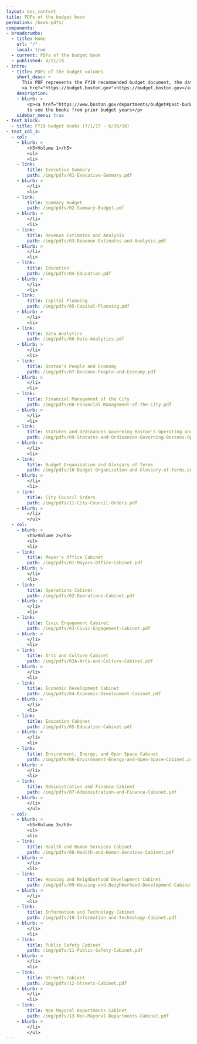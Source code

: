 ```yaml
---
layout: bos_content
title: PDFs of the budget book
permalink: /book-pdfs/
components:
- breadcrumbs:
  - title: Home
    url: "/"
    local: true
  - current: PDFs of the budget book
  - published: 4/11/18
- intro:
  - title: PDFs of the budget volumes
    short_desc: >
      This PDF represents the FY19 recommended budget document, the data in the interactive part of this site located at 
      <a href="https://budget.boston.gov">https://budget.boston.gov</a>.
    description:
    - blurb: >
        <p><a href="https://www.boston.gov/departments/budget#past-budgets">Visit Boston.gov</a> 
        to see the books from prior budget years</p>
    sidebar_menu: true
- text_block:
  - title: FY18 budget books (7/1/17 - 6/30/18)
- text_col_3:
  - col:
    - blurb: >
        <h5>Volume 1</h5>
        <ul>
        <li>
    - link:
        title: Executive Summary
        path: /img/pdfs/01-Executive-Summary.pdf
    - blurb: >
        </li>
        <li>
    - link:
        title: Summary Budget
        path: /img/pdfs/02-Summary-Budget.pdf
    - blurb: >
        </li>
        <li>
    - link:
        title: Revenue Estimates and Analysis
        path: /img/pdfs/03-Revenue-Estimates-and-Analysis.pdf 
    - blurb: >
        </li>
        <li>
    - link:
        title: Education
        path: /img/pdfs/04-Education.pdf
    - blurb: >
        </li>
        <li>
    - link:
        title: Capital Planning
        path: /img/pdfs/05-Capital-Planning.pdf
    - blurb: >
        </li>
        <li>
    - link:
        title: Data Analytics
        path: /img/pdfs/06-Data-Analytics.pdf
    - blurb: >
        </li>
        <li>
    - link:
        title: Boston's People and Economy
        path: /img/pdfs/07-Bostons-People-and-Economy.pdf
    - blurb: >
        </li>
        <li>
    - link:
        title: Financial Management of the City
        path: /img/pdfs/08-Financial-Management-of-the-City.pdf
    - blurb: >
        </li>
        <li>
    - link:
        title: Statutes and Ordinances Governing Boston's Operating and Capital Budgets
        path: /img/pdfs/09-Statutes-and-Ordinances-Governing-Bostons-Operating-and-Capital-Budgets.pdf
    - blurb: >
        </li>
        <li>
    - link:
        title: Budget Organization and Glossary of Terms
        path: /img/pdfs/10-Budget-Organization-and-Glossary-of-Terms.pdf
    - blurb: >
        </li>
        <li>
    - link:
        title: City Council Orders
        path: /img/pdfs/11-City-Council-Orders.pdf
    - blurb: >
        </li>
        </ul>
  - col:
    - blurb: >
        <h5>Volume 2</h5>
        <ul>
        <li>
    - link:
        title: Mayor's Office Cabinet
        path: /img/pdfs/01-Mayors-Office-Cabinet.pdf
    - blurb: >
        </li>
        <li>
    - link:
        title: Operations Cabinet
        path: /img/pdfs/02-Operations-Cabinet.pdf
    - blurb: >
        </li>
        <li>
    - link:
        title: Civic Engagement Cabinet
        path: /img/pdfs/03-Civic-Engagement-Cabinet.pdf
    - blurb: >
        </li>
        <li>
    - link:
        title: Arts and Culture Cabinet
        path: /img/pdfs/03A-Arts-and-Culture-Cabinet.pdf
    - blurb: >
        </li>
        <li>
    - link:
        title: Economic Development Cabinet
        path: /img/pdfs/04-Economic-Development-Cabinet.pdf
    - blurb: >
        </li>
        <li>
    - link:
        title: Education Cabinet
        path: /img/pdfs/05-Education-Cabinet.pdf
    - blurb: >
        </li>
        <li>
    - link:
        title: Environment, Energy, and Open Space Cabinet
        path: /img/pdfs/06-Environment-Energy-and-Open-Space-Cabinet.pdf
    - blurb: >
        </li>
        <li>
    - link:
        title: Administration and Finance Cabinet
        path: /img/pdfs/07-Administration-and-Finance-Cabinet.pdf
    - blurb: >
        </li>
        </ul>
  - col:
    - blurb: >
        <h5>Volume 3</h5>
        <ul>
        <li>
    - link:
        title: Health and Human Services Cabinet
        path: /img/pdfs/08-Health-and-Human-Services-Cabinet.pdf
    - blurb: >
        </li>
        <li>
    - link:
        title: Housing and Neighborhood Development Cabinet
        path: /img/pdfs/09-Housing-and-Neighborhood-Development-Cabinet.pdf
    - blurb: >
        </li>
        <li>
    - link:
        title: Information and Technology Cabinet
        path: /img/pdfs/10-Information-and-Technology-Cabinet.pdf
    - blurb: >
        </li>
        <li>
    - link:
        title: Public Safety Cabinet
        path: /img/pdfs/11-Public-Safety-Cabinet.pdf
    - blurb: >
        </li>
        <li>
    - link:
        title: Streets Cabinet
        path: /img/pdfs/12-Streets-Cabinet.pdf
    - blurb: >
        </li>
        <li>
    - link:
        title: Non Mayoral Departments Cabinet
        path: /img/pdfs/13-Non-Mayoral-Departments-Cabinet.pdf
    - blurb: >
        </li>
        </ul>
---
```

